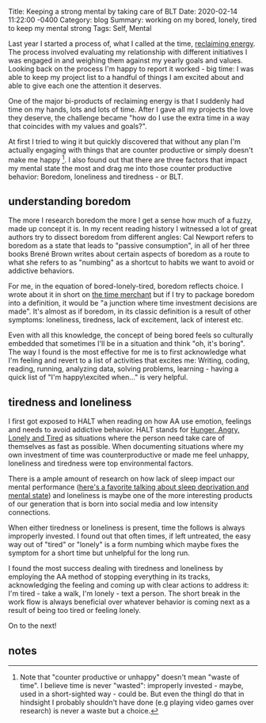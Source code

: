 Title: Keeping a strong mental by taking care of BLT
Date:   2020-02-14 11:22:00 -0400
Category: blog
Summary: working on my bored, lonely, tired to keep my mental strong
Tags: Self, Mental

Last year I started a process of, what I called at the time, [reclaiming energy]({filename}2019-01-16-reclaiming-energy.md). <br>The process involved evaluating my relationship with different initiatives I was engaged in and weighing them against my yearly goals and values. Looking back on the process I'm happy to report it worked - big time: I was able to keep my project list to a handful of things I am excited about and able to give each one the attention it deserves. 

One of the major bi-products of reclaiming energy is that I suddenly had time on my hands, lots and lots of time. After I gave all my projects the love they deserve, the challenge became "how do I use the extra time in a way that coincides with my values and goals?". 

At first I tried to wing it but quickly discovered that without any plan I'm actually engaging with things that are counter productive or simply doesn't make me happy [^1]. I also found out that there are three factors that impact my mental state the most and drag me into those counter productive behavior: Boredom, loneliness and tiredness - or BLT. 

## understanding boredom 

The more I research boredom the more I get a sense how much of a fuzzy, made up concept it is. In my recent reading history I witnessed a lot of great authors try to dissect boredom from different angles: Cal Newport refers to boredom as a state that leads to "passive consumption", in all of her three books Brené Brown writes about certain aspects of boredom as a route to what she refers to as "numbing" as a shortcut to habits we want to avoid or addictive behaviors.

For me, in the equation of bored-lonely-tired, boredom reflects choice. I wrote about it in short on [the time merchant]({filename}2019-04-04-time-merchant.md) but if I try to package boredom into a definition, it would be "a junction where time investment decisions are made". It's almost as if boredom, in its classic definition is a result of other symptoms: loneliness, tiredness, lack of excitement, lack of interest etc. 

Even with all this knowledge, the concept of being bored feels so culturally embedded that sometimes I'll be in a situation and think "oh, it's boring". The way I found is the most effective for me is to first acknowledge what I'm feeling and revert to a list of activities that excites me: Writing, coding, reading, running, analyzing data, solving problems, learning - having a quick list of "I'm happy\excited when..." is very helpful. 

## tiredness and loneliness 

I first got exposed to HALT when reading on how AA use emotion, feelings and needs to avoid addictive behavior. HALT  stands for [Hunger, Angry, Lonely and Tired](https://bradfordhealth.com/halt-hunger-anger-loneliness-tiredness/) as situations where the person need take care of themselves as fast as possible. When documenting situations where my own investment of time was counterproductive or made me feel unhappy, loneliness and tiredness were top environmental factors. 

There is a ample amount of research on how lack of sleep impact our mental performance ([here's a favorite talking about sleep deprivation and mental state](https://newsroom.ucla.edu/releases/spacing-out-after-staying-up-late)) and loneliness is maybe one of the more interesting products of our generation that is born into social media and low intensity connections. 

When either tiredness or loneliness is present, time the follows is always improperly invested. I found out that often times, if left untreated, the easy way out of "tired" or "lonely" is a form numbing which maybe fixes the symptom for a short time but unhelpful for the long run. 

I found the most success dealing with tiredness and loneliness by employing the AA method of stopping everything in its tracks, acknowledging the feeling and coming up with clear actions to address it: I'm tired - take a walk, I'm lonely - text a person. The short break in the work flow is always beneficial over whatever behavior is coming next as a result of being too tired or feeling lonely. 

On to the next!



## notes

[^1]: Note that "counter productive or unhappy" doesn't mean "waste of time". I believe time is never "wasted": improperly invested - maybe, used in a short-sighted way - could be. But even the  thingI do that in hindsight I probably shouldn't have done (e.g playing video games over research) is never a waste but a choice. 

